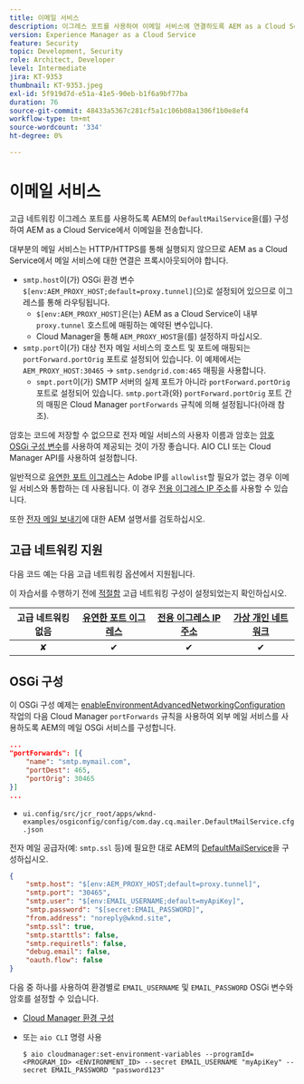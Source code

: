 ```yaml
---
title: 이메일 서비스
description: 이그레스 포트를 사용하여 이메일 서비스에 연결하도록 AEM as a Cloud Service을 구성하는 방법에 대해 알아봅니다.
version: Experience Manager as a Cloud Service
feature: Security
topic: Development, Security
role: Architect, Developer
level: Intermediate
jira: KT-9353
thumbnail: KT-9353.jpeg
exl-id: 5f919d7d-e51a-41e5-90eb-b1f6a9bf77ba
duration: 76
source-git-commit: 48433a5367c281cf5a1c106b08a1306f1b0e8ef4
workflow-type: tm+mt
source-wordcount: '334'
ht-degree: 0%

---
```


# 이메일 서비스

고급 네트워킹 이그레스 포트를 사용하도록 AEM의 `DefaultMailService`을(를) 구성하여 AEM as a Cloud Service에서 이메일을 전송합니다.

대부분의 메일 서비스는 HTTP/HTTPS를 통해 실행되지 않으므로 AEM as a Cloud Service에서 메일 서비스에 대한 연결은 프록시아웃되어야 합니다.

+ `smtp.host`이(가) OSGi 환경 변수 `$[env:AEM_PROXY_HOST;default=proxy.tunnel]`(으)로 설정되어 있으므로 이그레스를 통해 라우팅됩니다.
   + `$[env:AEM_PROXY_HOST]`은(는) AEM as a Cloud Service이 내부 `proxy.tunnel` 호스트에 매핑하는 예약된 변수입니다.
   + Cloud Manager을 통해 `AEM_PROXY_HOST`을(를) 설정하지 마십시오.
+ `smtp.port`이(가) 대상 전자 메일 서비스의 호스트 및 포트에 매핑되는 `portForward.portOrig` 포트로 설정되어 있습니다. 이 예제에서는 `AEM_PROXY_HOST:30465` → `smtp.sendgrid.com:465` 매핑을 사용합니다.
   + `smpt.port`이(가) SMTP 서버의 실제 포트가 아니라 `portForward.portOrig` 포트로 설정되어 있습니다. `smtp.port`과(와) `portForward.portOrig` 포트 간의 매핑은 Cloud Manager `portForwards` 규칙에 의해 설정됩니다(아래 참조).

암호는 코드에 저장할 수 없으므로 전자 메일 서비스의 사용자 이름과 암호는 [암호 OSGi 구성 변수](https://experienceleague.adobe.com/docs/experience-manager-cloud-service/implementing/deploying/configuring-osgi.html#secret-configuration-values)를 사용하여 제공되는 것이 가장 좋습니다. AIO CLI 또는 Cloud Manager API를 사용하여 설정합니다.

일반적으로 [유연한 포트 이그레스](../flexible-port-egress.md)는 Adobe IP를 `allowlist`할 필요가 없는 경우 이메일 서비스와 통합하는 데 사용됩니다. 이 경우 [전용 이그레스 IP 주소](../dedicated-egress-ip-address.md)를 사용할 수 있습니다.

또한 [전자 메일 보내기](https://experienceleague.adobe.com/docs/experience-manager-cloud-service/content/implementing/developing/development-guidelines.html#sending-email)에 대한 AEM 설명서를 검토하십시오.

## 고급 네트워킹 지원

다음 코드 예는 다음 고급 네트워킹 옵션에서 지원됩니다.

이 자습서를 수행하기 전에 [적절함](../advanced-networking.md#advanced-networking) 고급 네트워킹 구성이 설정되었는지 확인하십시오.

| 고급 네트워킹 없음 | [유연한 포트 이그레스](../flexible-port-egress.md) | [전용 이그레스 IP 주소](../dedicated-egress-ip-address.md) | [가상 개인 네트워크](../vpn.md) |
|:-----:|:-----:|:------:|:---------:|
| ✘ | ✔ | ✔ | ✔ |

## OSGi 구성

이 OSGi 구성 예제는 [enableEnvironmentAdvancedNetworkingConfiguration](https://www.adobe.io/experience-cloud/cloud-manager/reference/api/#operation/enableEnvironmentAdvancedNetworkingConfiguration) 작업의 다음 Cloud Manager `portForwards` 규칙을 사용하여 외부 메일 서비스를 사용하도록 AEM의 메일 OSGi 서비스를 구성합니다.

```json
...
"portForwards": [{
    "name": "smtp.mymail.com",
    "portDest": 465,
    "portOrig": 30465
}]
...
```

+ `ui.config/src/jcr_root/apps/wknd-examples/osgiconfig/config/com.day.cq.mailer.DefaultMailService.cfg.json`

전자 메일 공급자(예: `smtp.ssl` 등)에 필요한 대로 AEM의 [DefaultMailService](https://experienceleague.adobe.com/docs/experience-manager-cloud-service/content/implementing/developing/development-guidelines.html#sending-email)을 구성하십시오.

```json
{
    "smtp.host": "$[env:AEM_PROXY_HOST;default=proxy.tunnel]",
    "smtp.port": "30465",
    "smtp.user": "$[env:EMAIL_USERNAME;default=myApiKey]",
    "smtp.password": "$[secret:EMAIL_PASSWORD]",
    "from.address": "noreply@wknd.site",
    "smtp.ssl": true,
    "smtp.starttls": false, 
    "smtp.requiretls": false,
    "debug.email": false,
    "oauth.flow": false
}
```

다음 중 하나를 사용하여 환경별로 `EMAIL_USERNAME` 및 `EMAIL_PASSWORD` OSGi 변수와 암호를 설정할 수 있습니다.

+ [Cloud Manager 환경 구성](https://experienceleague.adobe.com/docs/experience-manager-cloud-service/content/implementing/using-cloud-manager/environment-variables.html)
+ 또는 `aio CLI` 명령 사용

  ```shell
  $ aio cloudmanager:set-environment-variables --programId=<PROGRAM_ID> <ENVIRONMENT_ID> --secret EMAIL_USERNAME "myApiKey" --secret EMAIL_PASSWORD "password123"
  ```
